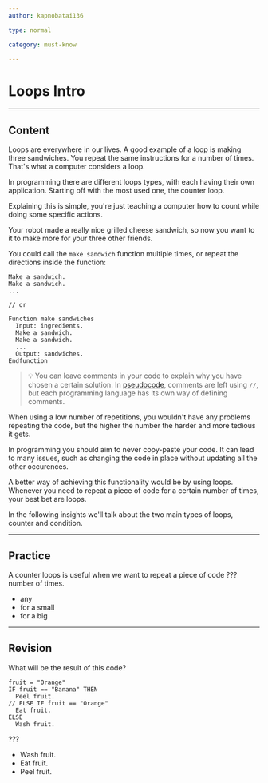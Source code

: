 ```yaml
---
author: kapnobatai136

type: normal

category: must-know

---
```


# Loops Intro

---
## Content

Loops are everywhere in our lives. A good example of a loop is making three sandwiches. You repeat the same instructions for a number of times. That's what a computer considers a loop.

In programming there are different loops types, with each having their own application. Starting off with the most used one, the counter loop.

Explaining this is simple, you're just teaching a computer how to count while doing some specific actions.

Your robot made a really nice grilled cheese sandwich, so now you want to it to make more for your three other friends. 

You could call the `make sandwich` function multiple times, or repeat the directions inside the function:

```plain-text
Make a sandwich.
Make a sandwich.
... 

// or

Function make sandwiches
  Input: ingredients.
  Make a sandwich.
  Make a sandwich.
  ...
  Output: sandwiches.
Endfunction
```

> 💡 You can leave comments in your code to explain why you have chosen a certain solution. In [pseudocode](https://www.enki.com/glossary/general/pseudocode), comments are left using `//`, but each programming language has its own way of defining comments.

When using a low number of repetitions, you wouldn't have any problems repeating the code, but the higher the number the harder and more tedious it gets. 

In programming you should aim to never copy-paste your code. It can lead to many issues, such as changing the code in place without updating all the other occurences.

A better way of achieving this functionality would be by using loops. Whenever you need to repeat a piece of code for a certain number of times, your best bet are loops.

In the following insights we'll talk about the two main types of loops, counter and condition.

---
## Practice

A counter loops is useful when we want to repeat a piece of code ??? number of times.

* any
* for a small
* for a big

---
## Revision

What will be the result of this code?

```plain-text
fruit = "Orange"
IF fruit == "Banana" THEN
  Peel fruit.
// ELSE IF fruit == "Orange"
  Eat fruit.
ELSE
  Wash fruit.
```

???

* Wash fruit.
* Eat fruit.
* Peel fruit.